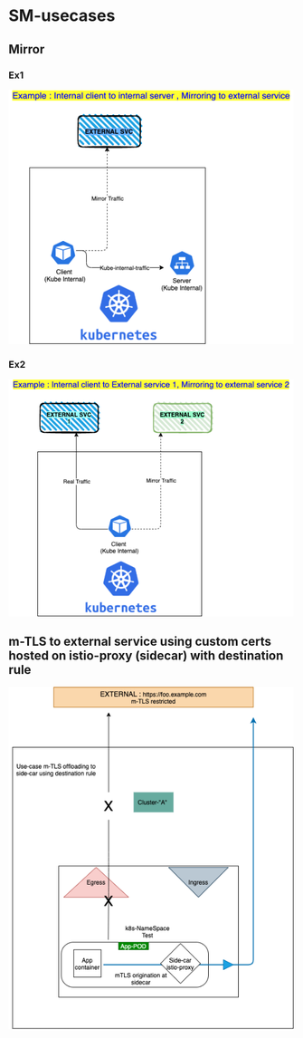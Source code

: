 # SM-usecases 

## Mirror 

### Ex1 
![Image of ex1](https://github.com/learnbyseven/SM-usecases/blob/main/mirror/ex1/Example1.png)

### Ex2 
![Image of ex2](https://github.com/learnbyseven/SM-usecases/blob/main/mirror/ex2/Example2.png)



## m-TLS to external service using custom certs hosted on istio-proxy (sidecar) with destination rule
![Image of SM](https://github.com/learnbyseven/SM-usecases/blob/main/m-TLS_customcerts_externalsvc/external-service-mTLS.png)

